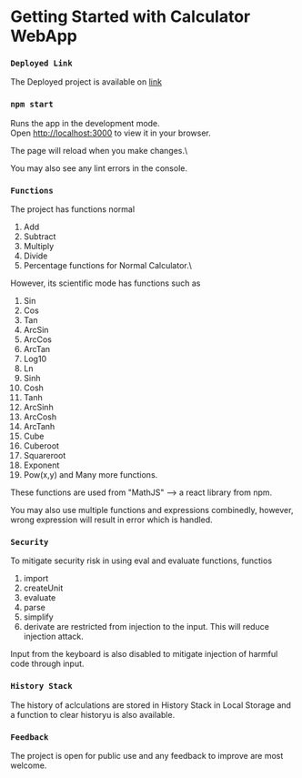 # Getting Started with Calculator WebApp

### `Deployed Link`
The Deployed project is available on [link]()

### `npm start`
Runs the app in the development mode.\
Open [http://localhost:3000](http://localhost:3000) to view it in your browser.

The page will reload when you make changes.\

You may also see any lint errors in the console.

### `Functions`
The project has functions normal 
1. Add
2. Subtract
3. Multiply
4. Divide
5.  Percentage
functions for Normal Calculator.\


However, its scientific mode has functions such as 
1. Sin
2. Cos
3. Tan
4. ArcSin
5. ArcCos
6. ArcTan
7. Log10
8. Ln
9. Sinh
10. Cosh
11. Tanh
12. ArcSinh
13. ArcCosh
14. ArcTanh
15. Cube
16. Cuberoot
17. Squareroot
18. Exponent
19. Pow(x,y)
and Many more functions.

These functions are used from "MathJS" --> a react library from npm.


You may also use multiple functions and expressions combinedly, however, wrong expression will result in error which is handled.

### `Security`
To mitigate security risk in using eval and evaluate functions, functios
1. import
2. createUnit
3. evaluate
4. parse
5. simplify
6. derivate
are restricted from injection to the input. This will reduce injection attack.

Input from the keyboard is also disabled to mitigate injection of harmful code through input.


### `History Stack`
The history of aclculations are stored in History Stack in Local Storage and a function to clear historyu is also available.

### `Feedback`
The project is open for public use and any feedback to improve are most welcome.
